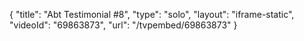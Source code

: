 {
    "title": "Abt Testimonial #8",
    "type": "solo",
    "layout": "iframe-static",
    "videoId": "69863873",
    "url": "\/tvpembed\/69863873"
}